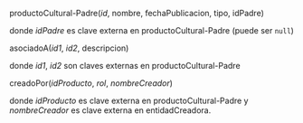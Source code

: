 
productoCultural-Padre(_id_, nombre, fechaPublicacion, tipo, idPadre)

donde *idPadre* es clave externa en productoCultural-Padre (puede ser `null`)

asociadoA(_id1_, _id2_, descripcion)

donde *id1*, *id2* son claves externas en productoCultural-Padre

creadoPor(_idProducto_, _rol_, _nombreCreador_)

donde *idProducto* es clave externa en productoCultural-Padre y *nombreCreador* es clave externa en entidadCreadora.
